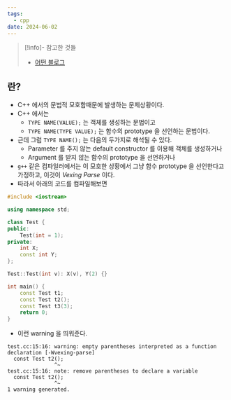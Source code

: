 ```yaml
---
tags:
  - cpp
date: 2024-06-02
---
```

> [!info]- 참고한 것들
> - [어떤 블로그](https://seirion.github.io/cpp-most-vexing-parse/)

## 란?

- C++ 에서의 문법적 모호함때문에 발생하는 문제상황이다.
- C++ 에서는
	- `TYPE NAME(VALUE);` 는 객체를 생성하는 문법이고
	- `TYPE NAME(TYPE VALUE);` 는 함수의 prototype 을 선언하는 문법이다.
- 근데 그럼 `TYPE NAME();` 는 다음의 두가지로 해석될 수 있다.
	- Parameter 를 주지 않는 default constructor 를 이용해 객체를 생성하거나
	- Argument 를 받지 않는 함수의 prototype 을 선언하거나
- `g++` 같은 컴파일러에서는 이 모호한 상황에서 그냥 함수 prototype 을 선언한다고 가정하고, 이것이 *Vexing Parse* 이다.
- 따라서 아래의 코드를 컴파일해보면

```cpp
#include <iostream>

using namespace std;

class Test {
public:
	Test(int = 1);
private:
	int X;
	const int Y;
};

Test::Test(int v): X(v), Y(2) {}

int main() {
	const Test t1;
	const Test t2();
	const Test t3(3);
	return 0;
}
```

- 이런 warning 을 띄워준다.

```
test.cc:15:16: warning: empty parentheses interpreted as a function declaration [-Wvexing-parse]
  const Test t2();
               ^~
test.cc:15:16: note: remove parentheses to declare a variable
  const Test t2();
               ^~
1 warning generated.
```